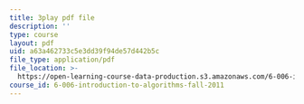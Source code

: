 ```yaml
---
title: 3play pdf file
description: ''
type: course
layout: pdf
uid: a63a462733c5e3dd39f94de57d442b5c
file_type: application/pdf
file_location: >-
  https://open-learning-course-data-production.s3.amazonaws.com/6-006-introduction-to-algorithms-fall-2011/a63a462733c5e3dd39f94de57d442b5c_ENyox7kNKeY.pdf
course_id: 6-006-introduction-to-algorithms-fall-2011
---
```

